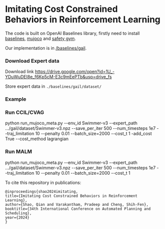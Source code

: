 # Imitating Cost Constrained Behaviors in Reinforcement Learning

The code is built on  OpenAI Baselines library, firstly need to install [baselines](https://github.com/openai/baselines), [mujoco](https://github.com/openai/mujoco-py) and [safety gym](https://github.com/openai/safety-gym).


Our implementation is in [/baselines/gail](/baselines/gail/). 

###  Download Expert data 
Download link https://drive.google.com/open?id=1U_-YDuWuDEI8e_f6Kp5cM-E3c9mEePTb&usp=drive_fs

Store expert data in `./baselines/gail/dataset/`


###  Example 

###  Run CCIL/CVAG
python run_mujoco_meta.py --env_id Swimmer-v3 --expert_path .../gail/dataset/Swimmer-v3.npz --save_per_iter 500 --num_timesteps 1e7 --traj_limitation 10 --penalty 0.01 --batch_size=2000 --cost_t 1 -add_cost True --cost_method lagrangian

 
###  Run MALM
python run_mujoco_meta.py --env_id Swimmer-v3 --expert_path .../gail/dataset/Swimmer-v3.npz --save_per_iter 500 --num_timesteps 1e7 --traj_limitation 10 --penalty 0.01 --batch_size=2000 --cost_t 1




To cite this repository in publications:

    @inproceedings{shao2024imitating,
    title={Imitating Cost Constrained Behaviors in Reinforcement Learning},
    author={Shao, Qian and Varakantham, Pradeep and Cheng, Shih-Fen},
    booktitle={34th International Conference on Automated Planning and Scheduling},
    year={2024}
    }
